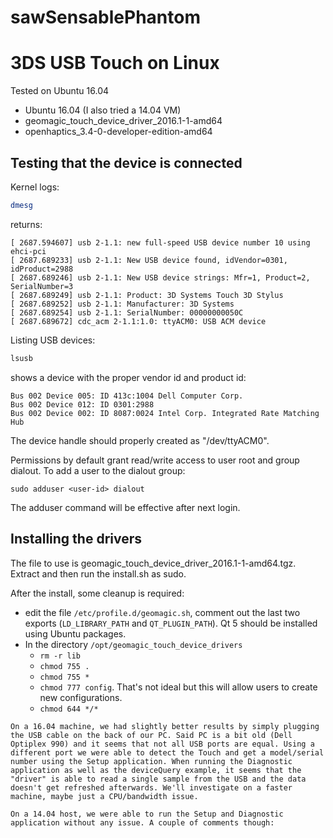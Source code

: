 # sawSensablePhantom


# 3DS USB Touch on Linux

Tested on Ubuntu 16.04
 * Ubuntu 16.04 (I also tried a 14.04 VM)
 * geomagic_touch_device_driver_2016.1-1-amd64
 * openhaptics_3.4-0-developer-edition-amd64

## Testing that the device is connected

Kernel logs:
```sh
dmesg
```
returns:
```
[ 2687.594607] usb 2-1.1: new full-speed USB device number 10 using ehci-pci
[ 2687.689233] usb 2-1.1: New USB device found, idVendor=0301, idProduct=2988
[ 2687.689246] usb 2-1.1: New USB device strings: Mfr=1, Product=2, SerialNumber=3
[ 2687.689249] usb 2-1.1: Product: 3D Systems Touch 3D Stylus
[ 2687.689252] usb 2-1.1: Manufacturer: 3D Systems
[ 2687.689254] usb 2-1.1: SerialNumber: 00000000050C
[ 2687.689672] cdc_acm 2-1.1:1.0: ttyACM0: USB ACM device
```

Listing USB devices:
```sh
lsusb
```
shows a device with the proper vendor id and product id:
```
Bus 002 Device 005: ID 413c:1004 Dell Computer Corp. 
Bus 002 Device 012: ID 0301:2988  
Bus 002 Device 002: ID 8087:0024 Intel Corp. Integrated Rate Matching Hub
```

The device handle should properly created as "/dev/ttyACM0".

Permissions by default grant read/write access to user root and group dialout.  To add a user to the dialout group:
```
sudo adduser <user-id> dialout
```
The adduser command will be effective after next login.

## Installing the drivers

The file to use is geomagic_touch_device_driver_2016.1-1-amd64.tgz.  Extract and then run the install.sh as sudo.

After the install, some cleanup is required:
 * edit the file `/etc/profile.d/geomagic.sh`, comment out the last two exports (`LD_LIBRARY_PATH` and `QT_PLUGIN_PATH`).  Qt 5 should be installed using Ubuntu packages.
 * In the directory `/opt/geomagic_touch_device_drivers`
   * `rm -r lib`
   * `chmod 755 .`
   * `chmod 755 *`
   * `chmod 777 config`.  That's not ideal but this will allow users to create new configurations.
   * `chmod 644 */*`


```
On a 16.04 machine, we had slightly better results by simply plugging the USB cable on the back of our PC. Said PC is a bit old (Dell Optiplex 990) and it seems that not all USB ports are equal. Using a different port we were able to detect the Touch and get a model/serial number using the Setup application. When running the Diagnostic application as well as the deviceQuery example, it seems that the "driver" is able to read a single sample from the USB and the data doesn't get refreshed afterwards. We'll investigate on a faster machine, maybe just a CPU/bandwidth issue.

On a 14.04 host, we were able to run the Setup and Diagnostic application without any issue. A couple of comments though:
```
